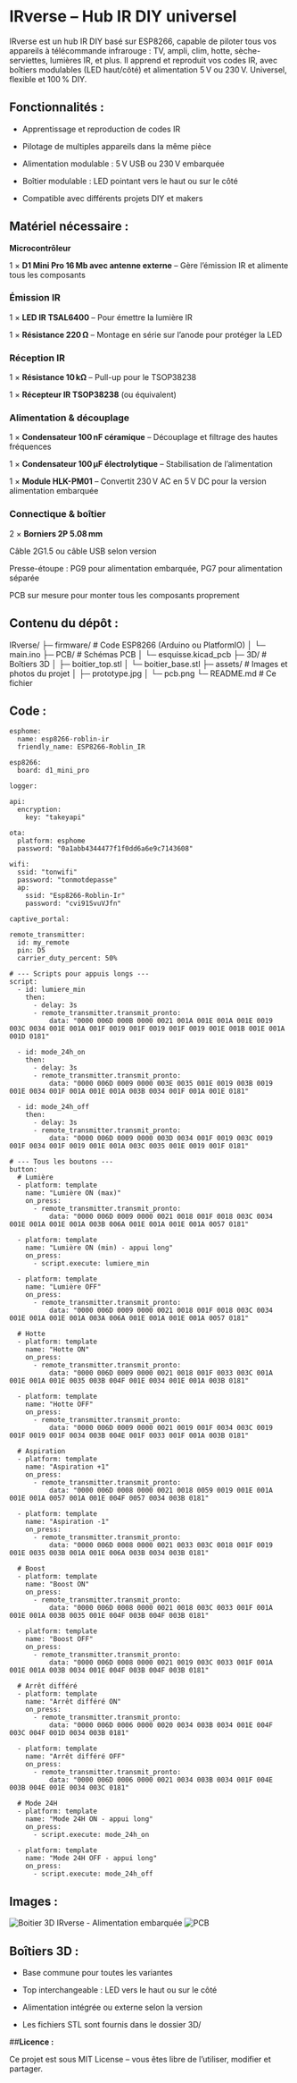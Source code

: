 # IRverse – Hub IR DIY universel

IRverse est un hub IR DIY basé sur ESP8266, capable de piloter tous vos appareils à télécommande infrarouge : TV, ampli, clim, hotte, sèche-serviettes, lumières IR, et plus.
Il apprend et reproduit vos codes IR, avec boîtiers modulables (LED haut/côté) et alimentation 5 V ou 230 V. Universel, flexible et 100 % DIY.

## **Fonctionnalités :**

- Apprentissage et reproduction de codes IR

- Pilotage de multiples appareils dans la même pièce

- Alimentation modulable : 5 V USB ou 230 V embarquée

- Boîtier modulable : LED pointant vers le haut ou sur le côté

- Compatible avec différents projets DIY et makers

## **Matériel nécessaire :**
**Microcontrôleur**

1 × **D1 Mini Pro 16 Mb avec antenne externe** – Gère l’émission IR et alimente tous les composants

### **Émission IR**

1 × **LED IR TSAL6400** – Pour émettre la lumière IR

1 × **Résistance 220 Ω** – Montage en série sur l’anode pour protéger la LED

### **Réception IR**

1 × **Résistance 10 kΩ** – Pull-up pour le TSOP38238

1 × **Récepteur IR TSOP38238** (ou équivalent)

### **Alimentation & découplage**

1 × **Condensateur 100 nF céramique** – Découplage et filtrage des hautes fréquences

1 × **Condensateur 100 µF électrolytique** – Stabilisation de l’alimentation

1 × **Module HLK-PM01** – Convertit 230 V AC en 5 V DC pour la version alimentation embarquée

### **Connectique & boîtier**

2 × **Borniers 2P 5.08 mm**

Câble 2G1.5 ou câble USB selon version

Presse-étoupe : PG9 pour alimentation embarquée, PG7 pour alimentation séparée

PCB sur mesure pour monter tous les composants proprement

## **Contenu du dépôt :**
IRverse/
 ├─ firmware/           # Code ESP8266 (Arduino ou PlatformIO)
 │   └─ main.ino
 ├─ PCB/                # Schémas PCB
 │   └─ esquisse.kicad_pcb
 ├─ 3D/                 # Boîtiers 3D
 │   ├─ boitier_top.stl
 │   └─ boitier_base.stl
 ├─ assets/             # Images et photos du projet
 │   ├─ prototype.jpg
 │   └─ pcb.png
 └─ README.md           # Ce fichier

## **Code :**

```
esphome:
  name: esp8266-roblin-ir
  friendly_name: ESP8266-Roblin_IR

esp8266:
  board: d1_mini_pro

logger:

api:
  encryption:
    key: "takeyapi"

ota:
  platform: esphome
  password: "0a1abb4344477f1f0dd6a6e9c7143608"

wifi:
  ssid: "tonwifi"
  password: "tonmotdepasse"
  ap:
    ssid: "Esp8266-Roblin-Ir"
    password: "cvi91SvuVJfn"

captive_portal:

remote_transmitter:
  id: my_remote
  pin: D5
  carrier_duty_percent: 50%

# --- Scripts pour appuis longs ---
script:
  - id: lumiere_min
    then:
      - delay: 3s
      - remote_transmitter.transmit_pronto:
          data: "0000 006D 000B 0000 0021 001A 001E 001A 001E 0019 003C 0034 001E 001A 001F 0019 001F 0019 001F 0019 001E 001B 001E 001A 001D 0181"

  - id: mode_24h_on
    then:
      - delay: 3s
      - remote_transmitter.transmit_pronto:
          data: "0000 006D 0009 0000 003E 0035 001E 0019 003B 0019 001E 0034 001F 001A 001E 001A 003B 0034 001F 001A 001E 0181"

  - id: mode_24h_off
    then:
      - delay: 3s
      - remote_transmitter.transmit_pronto:
          data: "0000 006D 0009 0000 003D 0034 001F 0019 003C 0019 001F 0034 001F 0019 001E 001A 003C 0035 001E 0019 001F 0181"

# --- Tous les boutons ---
button:
  # Lumière
  - platform: template
    name: "Lumière ON (max)"
    on_press:
      - remote_transmitter.transmit_pronto:
          data: "0000 006D 0009 0000 0021 0018 001F 0018 003C 0034 001E 001A 001E 001A 003B 006A 001E 001A 001E 001A 0057 0181"

  - platform: template
    name: "Lumière ON (min) - appui long"
    on_press:
      - script.execute: lumiere_min

  - platform: template
    name: "Lumière OFF"
    on_press:
      - remote_transmitter.transmit_pronto:
          data: "0000 006D 0009 0000 0021 0018 001F 0018 003C 0034 001E 001A 001E 001A 003A 006A 001E 001A 001E 001A 0057 0181"

  # Hotte
  - platform: template
    name: "Hotte ON"
    on_press:
      - remote_transmitter.transmit_pronto:
          data: "0000 006D 0009 0000 0021 0018 001F 0033 003C 001A 001E 001A 001E 0035 003B 004F 001E 0034 001E 001A 003B 0181"

  - platform: template
    name: "Hotte OFF"
    on_press:
      - remote_transmitter.transmit_pronto:
          data: "0000 006D 0009 0000 0021 0019 001F 0034 003C 0019 001F 0019 001F 0034 003B 004E 001F 0033 001F 001A 003B 0181"

  # Aspiration
  - platform: template
    name: "Aspiration +1"
    on_press:
      - remote_transmitter.transmit_pronto:
          data: "0000 006D 0008 0000 0021 0018 0059 0019 001E 001A 001E 001A 0057 001A 001E 004F 0057 0034 003B 0181"

  - platform: template
    name: "Aspiration -1"
    on_press:
      - remote_transmitter.transmit_pronto:
          data: "0000 006D 0008 0000 0021 0033 003C 0018 001F 0019 001E 0035 003B 001A 001E 006A 003B 0034 003B 0181"

  # Boost
  - platform: template
    name: "Boost ON"
    on_press:
      - remote_transmitter.transmit_pronto:
          data: "0000 006D 0008 0000 0021 0018 003C 0033 001F 001A 001E 001A 003B 0035 001E 004F 003B 004F 003B 0181"

  - platform: template
    name: "Boost OFF"
    on_press:
      - remote_transmitter.transmit_pronto:
          data: "0000 006D 0008 0000 0021 0019 003C 0033 001F 001A 001E 001A 003B 0034 001E 004F 003B 004F 003B 0181"

  # Arrêt différé
  - platform: template
    name: "Arrêt différé ON"
    on_press:
      - remote_transmitter.transmit_pronto:
          data: "0000 006D 0006 0000 0020 0034 003B 0034 001E 004F 003C 004F 001D 0034 003B 0181"

  - platform: template
    name: "Arrêt différé OFF"
    on_press:
      - remote_transmitter.transmit_pronto:
          data: "0000 006D 0006 0000 0021 0034 003B 0034 001F 004E 003B 004E 001E 0034 003C 0181"

  # Mode 24H
  - platform: template
    name: "Mode 24H ON - appui long"
    on_press:
      - script.execute: mode_24h_on

  - platform: template
    name: "Mode 24H OFF - appui long"
    on_press:
      - script.execute: mode_24h_off
```

## **Images :**


![Boitier 3D IRverse - Alimentation embarquée](Boitier%203D%20IRverse%20-%20Alimentation%20embarquee.png)
![PCB](pcb.png)




## **Boîtiers 3D :**

- Base commune pour toutes les variantes

- Top interchangeable : LED vers le haut ou sur le côté

- Alimentation intégrée ou externe selon la version

- Les fichiers STL sont fournis dans le dossier 3D/

##**Licence :**

Ce projet est sous MIT License – vous êtes libre de l’utiliser, modifier et partager.
